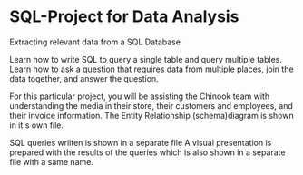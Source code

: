 # SQL-Project for Data Analysis
Extracting relevant data from a SQL Database

Learn how to write SQL to query a single table and query multiple tables. Learn how to ask a question that requires data from multiple places, join the data together, and answer the question.


 For this particular project, you will be assisting the Chinook team with understanding the media in their store, their customers and employees, and their invoice information.  The Entity Relationship (schema)diagram is shown in it's own file.
 
 SQL queries wriiten is shown in a separate file 
 A visual presentation is prepared with the results of the queries which is also shown in a separate file with a same name.
